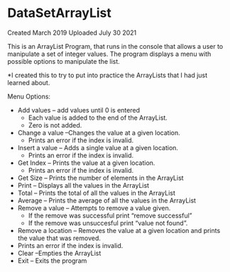 # DataSetArrayList

Created March 2019
Uploaded July 30 2021 

This is an ArrayList Program, that runs in the console that allows a user to manipulate a set of integer values. The program displays a menu with possible options to manipulate the list. 

*I created this to try to put into practice the ArrayLists that I had just learned about. 

Menu Options:
- Add values – add values until 0 is entered
  - Each value is added to the end of the ArrayList. 
  - Zero is not added.
- Change a value –Changes the value at a given location. 
  - Prints an error if the index is invalid.
- Insert a value – Adds a single value at a given location.
  - Prints an error if the index is invalid.
- Get Index – Prints the value at a given location. 
  - Prints an error if the index is invalid.
- Get Size – Prints the number of elements in the ArrayList
- Print – Displays all the values in the ArrayList
- Total – Prints the total of all the values in the ArrayList
- Average – Prints the average of all the values in the ArrayList
- Remove a value – Attempts to remove a value given.
  - If the remove was successful print “remove successful”
  - If the remove was unsuccesful print “value not found”.
- Remove a location – Removes the value at a given location and prints the value that was
removed.
- Prints an error if the index is invalid.
- Clear –Empties the ArrayList
- Exit – Exits the program

